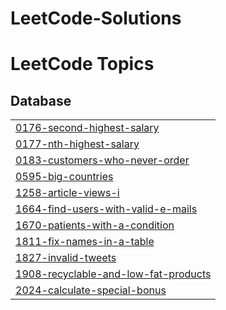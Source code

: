 # LeetCode-Solutions
<!---LeetCode Topics Start-->
# LeetCode Topics
## Database
|  |
| ------- |
| [0176-second-highest-salary](https://github.com/fouziasharkar/LeetCode-Solutions/tree/master/0176-second-highest-salary) |
| [0177-nth-highest-salary](https://github.com/fouziasharkar/LeetCode-Solutions/tree/master/0177-nth-highest-salary) |
| [0183-customers-who-never-order](https://github.com/fouziasharkar/LeetCode-Solutions/tree/master/0183-customers-who-never-order) |
| [0595-big-countries](https://github.com/fouziasharkar/LeetCode-Solutions/tree/master/0595-big-countries) |
| [1258-article-views-i](https://github.com/fouziasharkar/LeetCode-Solutions/tree/master/1258-article-views-i) |
| [1664-find-users-with-valid-e-mails](https://github.com/fouziasharkar/LeetCode-Solutions/tree/master/1664-find-users-with-valid-e-mails) |
| [1670-patients-with-a-condition](https://github.com/fouziasharkar/LeetCode-Solutions/tree/master/1670-patients-with-a-condition) |
| [1811-fix-names-in-a-table](https://github.com/fouziasharkar/LeetCode-Solutions/tree/master/1811-fix-names-in-a-table) |
| [1827-invalid-tweets](https://github.com/fouziasharkar/LeetCode-Solutions/tree/master/1827-invalid-tweets) |
| [1908-recyclable-and-low-fat-products](https://github.com/fouziasharkar/LeetCode-Solutions/tree/master/1908-recyclable-and-low-fat-products) |
| [2024-calculate-special-bonus](https://github.com/fouziasharkar/LeetCode-Solutions/tree/master/2024-calculate-special-bonus) |
<!---LeetCode Topics End-->